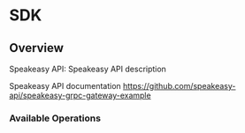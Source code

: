 # SDK


## Overview

Speakeasy API: Speakeasy API description

Speakeasy API documentation
<https://github.com/speakeasy-api/speakeasy-grpc-gateway-example>
### Available Operations

